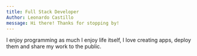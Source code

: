 ```yaml
---
title: Full Stack Developer
Author: Leonardo Castillo
message: Hi there! Thanks for stopping by!
---
```


I enjoy programming as much I enjoy life itself,
I love creating apps, deploy them and share my work
to the public.
